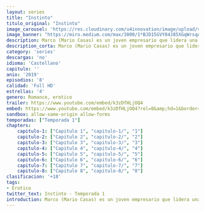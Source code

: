 ```yaml
---
layout: series
title: "Instinto"
titulo_original: "Instinto"
image_carousel: 'https://res.cloudinary.com/u4innovation/image/upload/v1564719295/instinto-poster-min_y3qur1.jpg'
image_banner: "https://miro.medium.com/max/3000/1*BJD15GVY04J85XGqWrsqAA.jpeg"
description: Marco (Mario Casas) es un joven empresario que lidera una de las compañías tecnológicas más exitosas del panorama internacional, ALVA, que ahora presenta en el mercado su último prototipo CICLÓN, un coche eléctrico propulsado por turbinas que convierten el viento en energía. Junto a él trabajan su amigo y compañero de estudios, Diego (Jon Arias), y también la mujer de éste, Bárbara (Bruna Cusí), la eficiente directora de marketing. Al equipo se incorpora Eva (Silvia Alonso), una joven y ambiciosa ingeniera con mucho que ocultar, que romperá el equilibrio laboral y emocional entre ambos socios.
description_corta: Marco (Mario Casas) es un joven empresario que lidera una de las compañías tecnológicas más exitosas del panorama internacional, ALVA, que ahora presenta en el mercado su último prototipo CICLÓN, un coche eléctrico propulsado por turbinas que convierten el viento en..
category: 'series'
descargas: 'no'
idioma: 'Castellano'
capitulo: ''
anio: '2019'
episodios: '8'
calidad: 'Full HD'
estrellas: '4'
genero: Romance, erotico
trailer: https://www.youtube.com/embed/k3zDfHLjOQ4
embed: https://www.youtube.com/embed/k3zDfHLjOQ4?rel=0&amp;hd=1&border=0&wmode=opaque&enablejsapi=1&modestbranding=1&controls=1&showinfo=1
sandbox: allow-same-origin allow-forms 
temporadas: ["Temporada 1"]
chapters:
    capitulo-1: ["Capitulo 1", "capitulo-1/", "1"]
    capitulo-2: ["Capitulo 2", "capitulo-2/", "2"]
    capitulo-3: ["Capitulo 3", "capitulo-3/", "3"]
    capitulo-4: ["Capitulo 4", "capitulo-4/", "4"]
    capitulo-5: ["Capitulo 5", "capitulo-5/", "5"]
    capitulo-6: ["Capitulo 6", "capitulo-6/", "6"]
    capitulo-7: ["Capitulo 7", "capitulo-7/", "7"]
    capitulo-8: ["Capitulo 8", "capitulo-8/", "8"]
clasificacion: '+18'
tags:
- Erotico
twitter_text: Instinto - Temporada 1
introduction: Marco (Mario Casas) es un joven empresario que lidera una de las compañías tecnológicas más exitosas del panorama internacional, ALVA, que ahora presenta en el mercado su último prototipo CICLÓN, un coche eléctrico propulsado por turbinas que convierten el viento en
---
```












